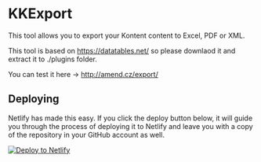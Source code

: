 # KKExport

This tool allows you to export your Kontent content to Excel, PDF or XML.

This tool is based on https://datatables.net/ so please downlaod it and extract it to ./plugins folder.

You can test it here -> http://amend.cz/export/

## Deploying

Netlify has made this easy. If you click the deploy button below, it will guide you through the process of deploying it to Netlify and leave you with a copy of the repository in your GitHub account as well.

[![Deploy to Netlify](https://www.netlify.com/img/deploy/button.svg)](https://app.netlify.com/start/deploy?repository=https://github.com/hzik/KKExport/)
